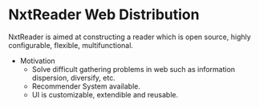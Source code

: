 # NxtReader Web Distribution

NxtReader is aimed at constructing a reader which is open source, highly configurable, flexible, multifunctional.

- Motivation
  - Solve difficult gathering problems in web such as information dispersion, diversify, etc.
  - Recommender System available.
  - UI is customizable, extendible and reusable.
